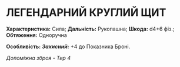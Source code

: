 ﻿# ЛЕГЕНДАРНИЙ КРУГЛИЙ ЩИТ

**Характеристика:** Сила; **Дальність:** Рукопашна; **Шкода:** d4+6 фіз.; **Обтяження:** Одноручна

**Особливість:** ***Захисний:*** +4 до Показника Броні.

*Допоміжна зброя - Тир 4*
